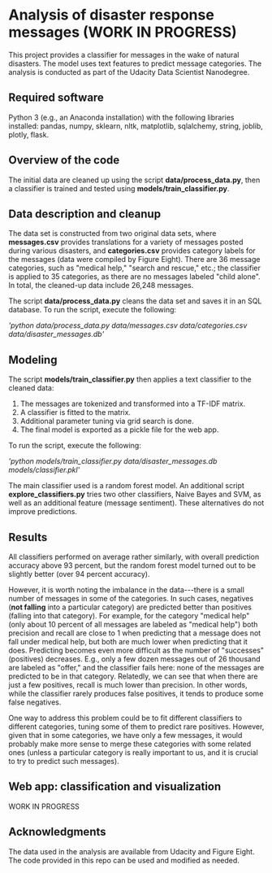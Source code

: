 # Analysis of disaster response messages (WORK IN PROGRESS)

This project provides a classifier for messages in the wake of natural disasters. The model uses text features to predict message categories. The analysis is conducted as part of the Udacity Data Scientist Nanodegree.

## Required software

Python 3 (e.g., an Anaconda installation) with the following libraries installed: pandas, numpy, sklearn, nltk, matplotlib, sqlalchemy, string, joblib, plotly, flask.

## Overview of the code

The initial data are cleaned up using the script **data/process_data.py**, then a classifier is trained and tested using **models/train_classifier.py**.

## Data description and cleanup

The data set is constructed from two original data sets, where **messages.csv** provides translations for a variety of messages posted during various disasters, and **categories.csv** provides category labels for the messages (data were compiled by Figure Eight). There are 36 message categories, such as "medical help," "search and rescue," etc.; the classifier is applied to 35 categories, as there are no messages labeled "child alone". In total, the cleaned-up data include 26,248 messages.

The script **data/process_data.py** cleans the data set and saves it in an SQL database. To run the script, execute the following:

*'python data/process_data.py data/messages.csv data/categories.csv data/disaster_messages.db'*

## Modeling

The script **models/train_classifier.py** then applies a text classifier to the cleaned data:

1. The messages are tokenized and transformed into a TF-IDF matrix.
2. A classifier is fitted to the matrix.
3. Additional parameter tuning via grid search is done.
4. The final model is exported as a pickle file for the web app.

To run the script, execute the following:

*'python models/train_classifier.py data/disaster_messages.db models/classifier.pkl'*

The main classifier used is a random forest model. An additional script **explore_classifiers.py** tries two other classifiers, Naive Bayes and SVM, as well as an additional feature (message sentiment). These alternatives do not improve predictions.

## Results

All classifiers performed on average rather similarly, with overall prediction accuracy above 93 percent, but the random forest model turned out to be slightly better (over 94 percent accuracy).

However, it is worth noting the imbalance in the data---there is a small number of messages in some of the categories. In such cases, negatives (**not falling** into a particular category) are predicted better than positives (falling into that category). For example, for the category "medical help" (only about 10 percent of all messages are labeled as "medical help") both precision and recall are close to 1 when predicting that a message does not fall under medical help, but both are much lower when predicting that it does. Predicting becomes even more difficult as the number of "successes" (positives) decreases. E.g., only a few dozen messages out of 26 thousand are labeled as "offer," and the classifier fails here: none of the messages are predicted to be in that category. Relatedly, we can see that when there are just a few positives, recall is much lower than precision. In other words, while the classifier rarely produces false positives, it tends to produce some false negatives.

One way to address this problem could be to fit different classifiers to different categories, tuning some of them to predict rare positives. However, given that in some categories, we have only a few messages, it would probably make more sense to merge these categories with some related ones (unless a particular category is really important to us, and it is crucial to try to predict such messages).

## Web app: classification and visualization

WORK IN PROGRESS

## Acknowledgments

The data used in the analysis are available from Udacity and Figure Eight. The code provided in this repo can be used and modified as needed.